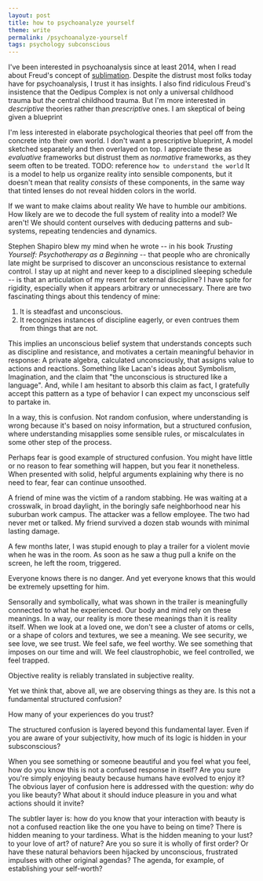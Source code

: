 ```yaml
---
layout: post
title: how to psychoanalyze yourself
theme: write
permalink: /psychoanalyze-yourself
tags: psychology subconscious
---
```


I've been interested in psychoanalysis since at least 2014, when I read about Freud's concept of [sublimation](https://www.wikiwand.com/en/Sublimation_(psychology)).
Despite the distrust most folks today have for psychoanalysis, I trust it has insights.
I also find ridiculous Freud's insistence that the Oedipus Complex is not only a universal childhood trauma but _the_ central childhood trauma.
But I'm more interested in _descriptive_ theories rather than _prescriptive_ ones.
I am skeptical of being given a blueprint

I'm less interested in elaborate psychological theories that peel off from the concrete into their own world.
I don't want a prescriptive blueprint,
A model sketched separately and then overlayed on top.
I appreciate these as _evaluative_ frameworks but distrust them as _normative_ frameworks, as they seem often to be treated.
TODO: reference `how to understand the world`
It is a model to help us organize reality into sensible components,
but it doesn't mean that reality _consists_ of these components,
in the same way that tinted lenses do not reveal hidden colors in the world.

If we want to make claims about reality
We have to humble our ambitions.
How likely are we to decode the full system of reality into a model?
We aren't!
We should content ourselves with deducing patterns and sub-systems,
repeating tendencies and dynamics.

Stephen Shapiro blew my mind when he wrote -- in his book _Trusting Yourself: Psychotherapy as a Beginning_ -- that people who are chronically late might be surprised to discover an unconscious resistance to external control.
I stay up at night and never keep to a disciplined sleeping schedule -- is that an articulation of my resent for external discipline?
I have spite for rigidity, especially when it appears arbitrary or unnecessary.
There are two fascinating things about this tendency of mine:
1. It is steadfast and unconscious.
2. It recognizes instances of discipline eagerly, or even contrues them from things that are not.

This implies an unconscious belief system that understands concepts such as discipline and resistance,
and motivates a certain meaningful behavior in response:
A private algebra, calculated unconsciously, that assigns value to actions and reactions.
Something like Lacan's ideas about Symbolism, Imagination, and the claim that "the unconscious is structured like a language".
And, while I am hesitant to absorb this claim as fact, I gratefully accept this pattern as a type of behavior I can expect my unconscious self to partake in.

In a way, this is confusion.
Not random confusion, where understanding is wrong because it's based on noisy information,
but a structured confusion, where understanding misapplies some sensible rules, or miscalculates in some other step of the process.

Perhaps fear is good example of structured confusion.
You might have little or no reason to fear something will happen, but you fear it nonetheless.
When presented with solid, helpful arguments explaining why there is no need to fear, fear can continue unsoothed.

A friend of mine was the victim of a random stabbing.
He was waiting at a crosswalk, in broad daylight, in the boringly safe neighborhood near his suburban work campus.
The attacker was a fellow employee.
The two had never met or talked.
My friend survived a dozen stab wounds with minimal lasting damage.

A few months later, I was stupid enough to play a trailer for a violent movie when he was in the room.
As soon as he saw a thug pull a knife on the screen, he left the room, triggered.

Everyone knows there is no danger.
And yet everyone knows that this would be extremely upsetting for him.

Sensorally and symbolically, what was shown in the trailer is meaningfully connected to what he experienced.
Our body and mind rely on these meanings.
In a way, our reality is more these meanings than it is reality itself.
When we look at a loved one, we don't see a cluster of atoms or cells, or a shape of colors and textures, we see a meaning.
We see security, we see love, we see trust.
We feel safe, we feel worthy.
We see something that imposes on our time and will.
We feel claustrophobic, we feel controlled, we feel trapped.

Objective reality is reliably translated in subjective reality.

Yet we think that, above all, we are observing things as they are.
Is this not a fundamental structured confusion?

How many of your experiences do you trust?

The structured confusion is layered beyond this fundamental layer.
Even if you are aware of your subjectivity, how much of its logic is hidden in your subsconscious?

When you see something or someone beautiful and you feel what you feel,
how do you know this is not a confused response in itself?
Are you sure you're simply enjoying beauty because humans have evolved to enjoy it?
The obvious layer of confusion here is addressed with the question: _why_ do you like beauty?
What about it should induce pleasure in you and what actions should it invite?

The subtler layer is: how do you know that your interaction with beauty is not a confused reaction like the one you have to being on time?
There is hidden meaning to your tardiness.
What is the hidden meaning to your lust? to your love of art? of nature?
Are you so sure it is wholly of first order?
Or have these natural behaviors been hijacked by unconscious, frustrated impulses with other original agendas?
The agenda, for example, of establishing your self-worth?

